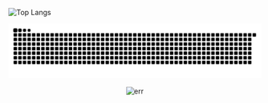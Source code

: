 ![Top Langs](https://github-readme-stats.vercel.app/api/top-langs/?username=chopapik&layout=compact&theme=dark)




<picture>
  <source media="(prefers-color-scheme: dark)" srcset="https://raw.githubusercontent.com/chopapik/chopapik/output/github-contribution-grid-snake-dark.svg">
  <source media="(prefers-color-scheme: light)" srcset="https://raw.githubusercontent.com/chopapik/chopapik/output/github-contribution-grid-snake.svg">
  <img alt="github contribution grid snake animation" src="https://raw.githubusercontent.com/chopapik/chopapik/output/github-contribution-grid-snake.svg">
</picture>


<p align="center">
  <img src="https://github.com/user-attachments/assets/2fe1cc9c-029f-4901-9abc-3d269e517ac4" alt="err">
</p>

